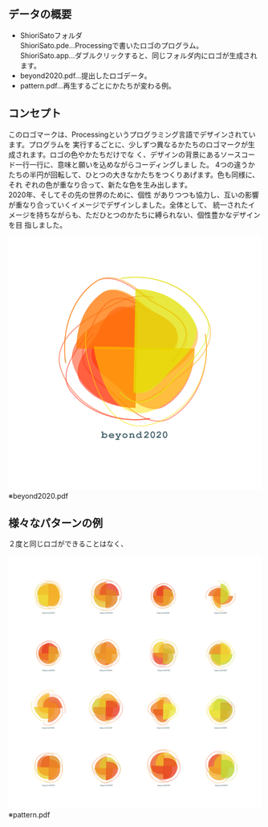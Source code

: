 ## データの概要
- ShioriSatoフォルダ<br>
ShioriSato.pde...Processingで書いたロゴのプログラム。<br>
ShioriSato.app...ダブルクリックすると、同じフォルダ内にロゴが生成されます。
- beyond2020.pdf...提出したロゴデータ。<br>
- pattern.pdf...再生するごとにかたちが変わる例。

## コンセプト
このロゴマークは、Processingというプログラミング言語でデザインされています。プログラムを 実行するごとに、少しずつ異なるかたちのロゴマークが生成されます。ロゴの色やかたちだけでな く、デザインの背景にあるソースコード一行一行に、意味と願いを込めながらコーディングしまし た。 4つの違うかたちの半円が回転して、ひとつの大きなかたちをつくりあげます。色も同様に、それ ぞれの色が重なり合って、新たな色を生み出します。<br>
2020年、そしてその先の世界のために、個性 がありつつも協力し、互いの影響が重なり合っていくイメージでデザインしました。全体として、 統一されたイメージを持ちながらも、ただひとつのかたちに縛られない、個性豊かなデザインを目 指しました。

![Alt Text](https://github.com/Beyond2020/AlgorithmicLogotype/blob/master/ShioriSato/ShioriSato.jpg)<br>
※beyond2020.pdf

## 様々なパターンの例
２度と同じロゴができることはなく、

![Alt Text](https://github.com/Beyond2020/AlgorithmicLogotype/blob/master/ShioriSato/pattern.jpg) <br>
※pattern.pdf
